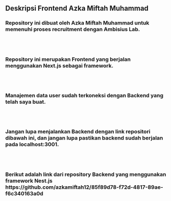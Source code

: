 ## Deskripsi Frontend Azka Miftah Muhammad

<h3>Repository ini dibuat oleh Azka Miftah Muhammad untuk memenuhi proses recruitment dengan Ambisius Lab.</h3>
<br>
<br>
<h3>Repository ini merupakan Frontend yang berjalan menggunakan Next.js sebagai framework.</h3>
<br>
<br>
<h3>Manajemen data user sudah terkoneksi dengan Backend yang telah saya buat.</h3>
<br>
<br>
<h3>Jangan lupa menjalankan Backend dengan link repositori dibawah ini, dan jangan lupa pastikan backend sudah berjalan pada localhost:3001.</h3>
<br>
<br>
<h3>Berikut adalah link dari repository Backend yang menggunakan framework Nest.js https://github.com/azkamiftah12/85f89d78-f72d-4817-89ae-f6c340163a0d</h3>
